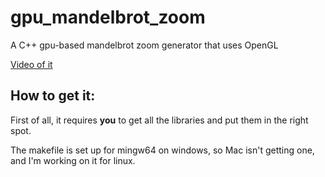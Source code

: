 # gpu_mandelbrot_zoom
A C++ gpu-based mandelbrot zoom generator that uses OpenGL

[Video of it](github.com/WackyModer/gpu_mandelbrot_zoom/blob/main/showcase/480p_mand_zoom.mp4)



## How to get it:

First of all, it requires **you** to get all the libraries and put them in the right spot.

The makefile is set up for mingw64 on windows, so Mac isn't getting one, and I'm working on it for linux.
